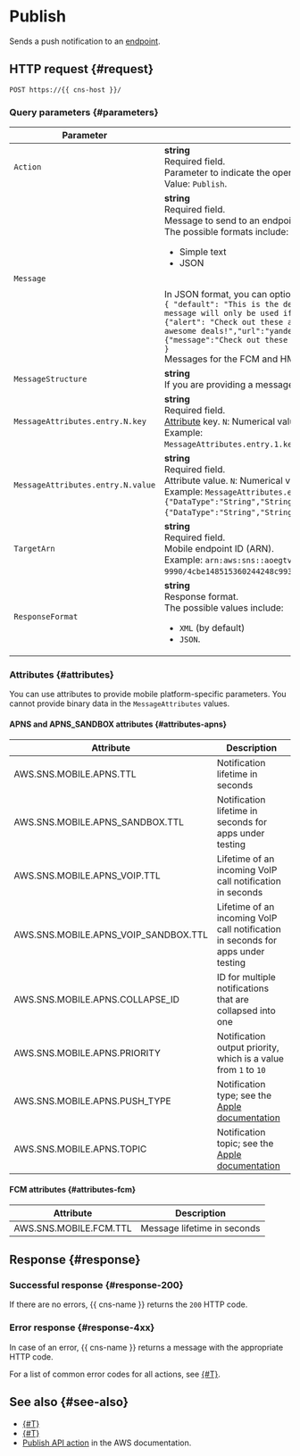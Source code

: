 # Publish

Sends a push notification to an [endpoint](../concepts/index.md#mobile-endpoints).

## HTTP request {#request}

```http
POST https://{{ cns-host }}/
```

### Query parameters {#parameters}

| Parameter | Description |
--- | ---
| `Action` | **string**<br/>Required field.<br/>Parameter to indicate the operation type.<br/>Value: `Publish`. |
| `Message` | **string**<br/>Required field.<br/>Message to send to an endpoint.<br/> The possible formats include:<ul><li>Simple text</li><li>JSON</li></ul><br/>In JSON format, you can optionally provide text for a specific mobile platform, e.g.:<br/>`{ "default": "This is the default message which must be present when publishing a message to a topic. The default message will only be used if a message is not present for one of the notification platforms.", "APNS": "{"aps":{"alert": "Check out these awesome deals!","url":"yandex.cloud"} }", "GCM": "{"data":{"message":"Check out these awesome deals!","url":"yandex.cloud"},"notification":{"title":"GCM notification title"}}" "HMS": "{"data":{"message":"Check out these awesome deals!","url":"yandex.cloud"},"notification":{"title":"HMS notification title"}}" }`<br/>Messages for the FCM and HMS platforms must contain at least one of the `data` or `notification` fields. |
| `MessageStructure` | **string**<br/> If you are providing a message in the `Message` field in JSON format, set the `MessageStructure` field to `json`. |
| `MessageAttributes.entry.N.key` | **string**<br/>Required field.<br/>[Attribute](#attributes) key. `N`: Numerical value.<br/>Example: `MessageAttributes.entry.1.key=AWS.SNS.MOBILE.APNS.PUSH_TYPE&MessageAttributes.entry.2.key=AWS.SNS.MOBILE.APNS.PRIORITY`. |
| `MessageAttributes.entry.N.value` | **string**<br/>Required field.<br/>Attribute value. `N`: Numerical value.<br/>Example: `MessageAttributes.entry.1.value={"DataType":"String","StringValue":"background"}&MessageAttributes.entry.2.value={"DataType":"String","StringValue":"5"}`. |
| `TargetArn` | **string**<br/>Required field.<br/>Mobile endpoint ID (ARN).<br/>Example: `arn:aws:sns::aoegtvhtp8ob********:endpoint/GCM/test-cns-9990/4cbe148515360244248c993abe0a12884d162bb15e87d6c16bd0c810********`. |
| `ResponseFormat` | **string**<br/>Response format.<br/>The possible values include:<ul><li>`XML` (by default)</li><li>`JSON`.</li></ul> |

### Attributes {#attributes}

You can use attributes to provide mobile platform-specific parameters. You cannot provide binary data in the `MessageAttributes` values.

#### APNS and APNS_SANDBOX attributes {#attributes-apns}

| Attribute | Description |
--- | ---
| AWS.SNS.MOBILE.APNS.TTL | Notification lifetime in seconds |
| AWS.SNS.MOBILE.APNS_SANDBOX.TTL | Notification lifetime in seconds for apps under testing |
| AWS.SNS.MOBILE.APNS_VOIP.TTL | Lifetime of an incoming VoIP call notification in seconds |
| AWS.SNS.MOBILE.APNS_VOIP_SANDBOX.TTL | Lifetime of an incoming VoIP call notification in seconds for apps under testing |
| AWS.SNS.MOBILE.APNS.COLLAPSE_ID | ID for multiple notifications that are collapsed into one |
| AWS.SNS.MOBILE.APNS.PRIORITY | Notification output priority, which is a value from `1` to `10` |
| AWS.SNS.MOBILE.APNS.PUSH_TYPE | Notification type; see the [Apple documentation](https://developer.apple.com/documentation/usernotifications/sending-notification-requests-to-apns#Know-when-to-use-push-types) |
| AWS.SNS.MOBILE.APNS.TOPIC | Notification topic; see the [Apple documentation](https://developer.apple.com/documentation/usernotifications/sending-notification-requests-to-apns#Send-a-POST-request-to-APNs) |

#### FCM attributes {#attributes-fcm}

| Attribute | Description |
--- | ---
| AWS.SNS.MOBILE.FCM.TTL | Message lifetime in seconds |

## Response {#response}

### Successful response {#response-200}

If there are no errors, {{ cns-name }} returns the `200` HTTP code.

### Error response {#response-4xx}

In case of an error, {{ cns-name }} returns a message with the appropriate HTTP code.

For a list of common error codes for all actions, see [{#T}](common-errors.md).

## See also {#see-also}

* [{#T}](index.md)
* [{#T}](send-request.md)
* [Publish API action](https://docs.aws.amazon.com/sns/latest/api/API_Publish.html) in the AWS documentation.

